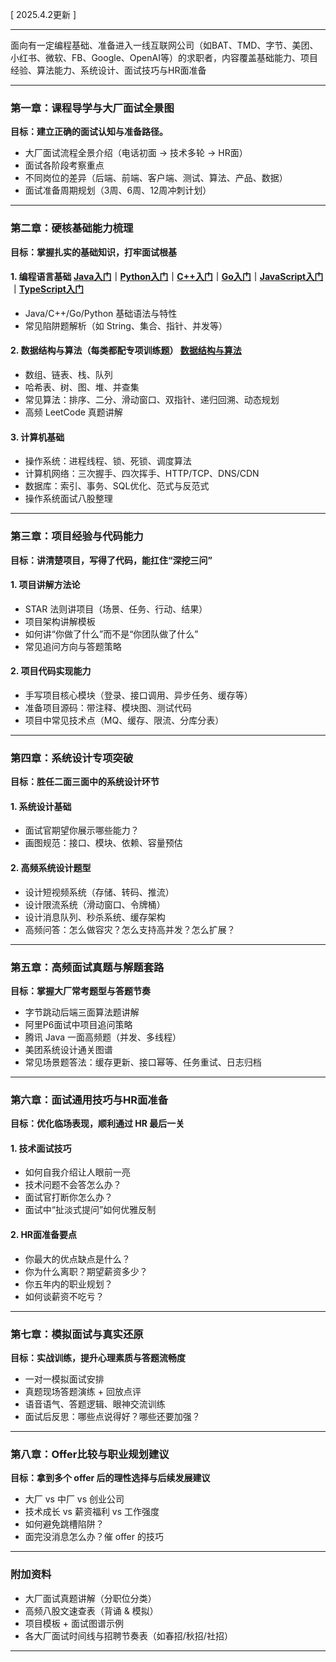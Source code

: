 [ 2025.4.2更新 ]

---

面向有一定编程基础、准备进入一线互联网公司（如BAT、TMD、字节、美团、小红书、微软、FB、Google、OpenAI等）的求职者，内容覆盖基础能力、项目经验、算法能力、系统设计、面试技巧与HR面准备

---

### 第一章：课程导学与大厂面试全景图

**目标：建立正确的面试认知与准备路径。**

- 大厂面试流程全景介绍（电话初面 → 技术多轮 → HR面）
- 面试各阶段考察重点
- 不同岗位的差异（后端、前端、客户端、测试、算法、产品、数据）
- 面试准备周期规划（3周、6周、12周冲刺计划）

---

### 第二章：硬核基础能力梳理

**目标：掌握扎实的基础知识，打牢面试根基**

#### 1. 编程语言基础 [Java入门](https://gostudynow.cn/home/line/detail/2)｜[Python入门](https://gostudynow.cn/home/line/detail/3)｜[C++入门](https://gostudynow.cn/home/line/detail/10)｜[Go入门](https://gostudynow.cn/home/line/detail/6)｜[JavaScript入门](https://gostudynow.cn/home/line/detail/8)｜[TypeScript入门](https://gostudynow.cn/home/line/detail/7)
- Java/C++/Go/Python 基础语法与特性
- 常见陷阱题解析（如 String、集合、指针、并发等）

#### 2. 数据结构与算法（每类都配专项训练题） [数据结构与算法](https://gostudynow.cn/home/line/detail/4)
- 数组、链表、栈、队列
- 哈希表、树、图、堆、并查集
- 常见算法：排序、二分、滑动窗口、双指针、递归回溯、动态规划
- 高频 LeetCode 真题讲解

#### 3. 计算机基础
- 操作系统：进程线程、锁、死锁、调度算法
- 计算机网络：三次握手、四次挥手、HTTP/TCP、DNS/CDN
- 数据库：索引、事务、SQL优化、范式与反范式
- 操作系统面试八股整理

---

### 第三章：项目经验与代码能力

**目标：讲清楚项目，写得了代码，能扛住“深挖三问”**

#### 1. 项目讲解方法论
- STAR 法则讲项目（场景、任务、行动、结果）
- 项目架构讲解模板
- 如何讲“你做了什么”而不是“你团队做了什么”
- 常见追问方向与答题策略

#### 2. 项目代码实现能力
- 手写项目核心模块（登录、接口调用、异步任务、缓存等）
- 准备项目源码：带注释、模块图、测试代码
- 项目中常见技术点（MQ、缓存、限流、分库分表）

---

### 第四章：系统设计专项突破

**目标：胜任二面三面中的系统设计环节**

#### 1. 系统设计基础
- 面试官期望你展示哪些能力？
- 画图规范：接口、模块、依赖、容量预估

#### 2. 高频系统设计题型
- 设计短视频系统（存储、转码、推流）
- 设计限流系统（滑动窗口、令牌桶）
- 设计消息队列、秒杀系统、缓存架构
- 高频问答：怎么做容灾？怎么支持高并发？怎么扩展？

---

### 第五章：高频面试真题与解题套路

**目标：掌握大厂常考题型与答题节奏**

- 字节跳动后端三面算法题讲解
- 阿里P6面试中项目追问策略
- 腾讯 Java 一面高频题（并发、多线程）
- 美团系统设计通关图谱
- 常见场景题答法：缓存更新、接口幂等、任务重试、日志归档

---

### 第六章：面试通用技巧与HR面准备

**目标：优化临场表现，顺利通过 HR 最后一关**

#### 1. 技术面试技巧
- 如何自我介绍让人眼前一亮
- 技术问题不会答怎么办？
- 面试官打断你怎么办？
- 面试中“扯淡式提问”如何优雅反制

#### 2. HR面准备要点
- 你最大的优点缺点是什么？
- 你为什么离职？期望薪资多少？
- 你五年内的职业规划？
- 如何谈薪资不吃亏？

---

### 第七章：模拟面试与真实还原

**目标：实战训练，提升心理素质与答题流畅度**

- 一对一模拟面试安排
- 真题现场答题演练 + 回放点评
- 语音语气、答题逻辑、眼神交流训练
- 面试后反思：哪些点说得好？哪些还要加强？

---

### 第八章：Offer比较与职业规划建议

**目标：拿到多个 offer 后的理性选择与后续发展建议**

- 大厂 vs 中厂 vs 创业公司
- 技术成长 vs 薪资福利 vs 工作强度
- 如何避免跳槽陷阱？
- 面完没消息怎么办？催 offer 的技巧

---

### 附加资料

- 大厂面试真题讲解（分职位分类）
- 高频八股文速查表（背诵 & 模拟）
- 项目模板 + 面试图谱示例
- 各大厂面试时间线与招聘节奏表（如春招/秋招/社招）

---
